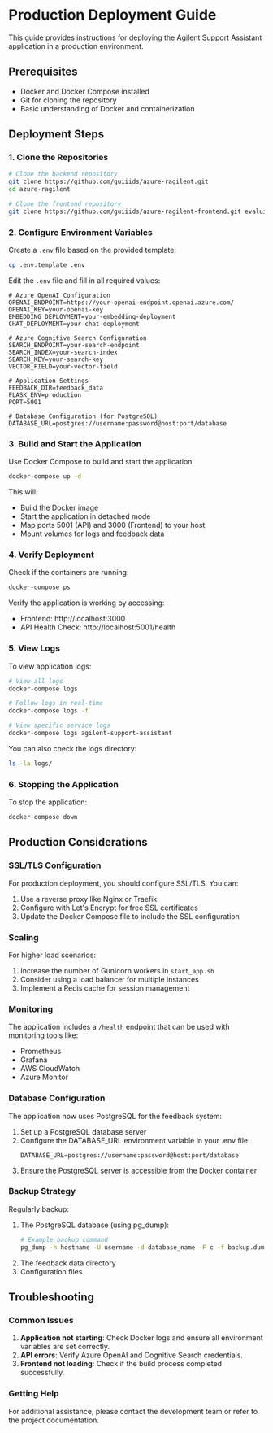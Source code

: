 # Production Deployment Guide

This guide provides instructions for deploying the Agilent Support Assistant application in a production environment.

## Prerequisites

- Docker and Docker Compose installed
- Git for cloning the repository
- Basic understanding of Docker and containerization

## Deployment Steps

### 1. Clone the Repositories

```bash
# Clone the backend repository
git clone https://github.com/guiiids/azure-ragilent.git
cd azure-ragilent

# Clone the frontend repository
git clone https://github.com/guiiids/azure-ragilent-frontend.git evalui
```

### 2. Configure Environment Variables

Create a `.env` file based on the provided template:

```bash
cp .env.template .env
```

Edit the `.env` file and fill in all required values:

```
# Azure OpenAI Configuration
OPENAI_ENDPOINT=https://your-openai-endpoint.openai.azure.com/
OPENAI_KEY=your-openai-key
EMBEDDING_DEPLOYMENT=your-embedding-deployment
CHAT_DEPLOYMENT=your-chat-deployment

# Azure Cognitive Search Configuration
SEARCH_ENDPOINT=your-search-endpoint
SEARCH_INDEX=your-search-index
SEARCH_KEY=your-search-key
VECTOR_FIELD=your-vector-field

# Application Settings
FEEDBACK_DIR=feedback_data
FLASK_ENV=production
PORT=5001

# Database Configuration (for PostgreSQL)
DATABASE_URL=postgres://username:password@host:port/database
```

### 3. Build and Start the Application

Use Docker Compose to build and start the application:

```bash
docker-compose up -d
```

This will:
- Build the Docker image
- Start the application in detached mode
- Map ports 5001 (API) and 3000 (Frontend) to your host
- Mount volumes for logs and feedback data

### 4. Verify Deployment

Check if the containers are running:

```bash
docker-compose ps
```

Verify the application is working by accessing:
- Frontend: http://localhost:3000
- API Health Check: http://localhost:5001/health

### 5. View Logs

To view application logs:

```bash
# View all logs
docker-compose logs

# Follow logs in real-time
docker-compose logs -f

# View specific service logs
docker-compose logs agilent-support-assistant
```

You can also check the logs directory:

```bash
ls -la logs/
```

### 6. Stopping the Application

To stop the application:

```bash
docker-compose down
```

## Production Considerations

### SSL/TLS Configuration

For production deployment, you should configure SSL/TLS. You can:

1. Use a reverse proxy like Nginx or Traefik
2. Configure with Let's Encrypt for free SSL certificates
3. Update the Docker Compose file to include the SSL configuration

### Scaling

For higher load scenarios:

1. Increase the number of Gunicorn workers in `start_app.sh`
2. Consider using a load balancer for multiple instances
3. Implement a Redis cache for session management

### Monitoring

The application includes a `/health` endpoint that can be used with monitoring tools like:

- Prometheus
- Grafana
- AWS CloudWatch
- Azure Monitor

### Database Configuration

The application now uses PostgreSQL for the feedback system:

1. Set up a PostgreSQL database server
2. Configure the DATABASE_URL environment variable in your .env file:
   ```
   DATABASE_URL=postgres://username:password@host:port/database
   ```
3. Ensure the PostgreSQL server is accessible from the Docker container

### Backup Strategy

Regularly backup:

1. The PostgreSQL database (using pg_dump):
   ```bash
   # Example backup command
   pg_dump -h hostname -U username -d database_name -F c -f backup.dump
   ```
2. The feedback data directory
3. Configuration files

## Troubleshooting

### Common Issues

1. **Application not starting**: Check Docker logs and ensure all environment variables are set correctly.
2. **API errors**: Verify Azure OpenAI and Cognitive Search credentials.
3. **Frontend not loading**: Check if the build process completed successfully.

### Getting Help

For additional assistance, please contact the development team or refer to the project documentation.
